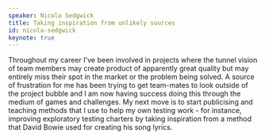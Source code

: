 ```yaml
---
speaker: Nicola Sedgwick
title: Taking inspiration from unlikely sources
id: nicola-sedgwick
keynote: true
---
```

Throughout my career I've been involved in projects where the tunnel vision of team members may create product of apparently great quality but may entirely miss their spot in the market or the problem being solved. A source of frustration for me has been trying to get team-mates to look outside of the project bubble and I am now having success doing this through the medium of games and challenges. My next move is to start publicising and teaching methods that I use to help my own testing work - for instance, improving exploratory testing charters by taking inspiration from a method that David Bowie used for creating his song lyrics.
